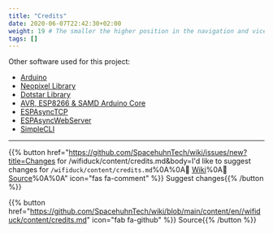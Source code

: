 ```yaml
---
title: "Credits"
date: 2020-06-07T22:42:30+02:00
weight: 19 # The smaller the higher position in the navigation and vice versa
tags: []
---
```


Other software used for this project:
  - [Arduino](https://www.arduino.cc)
  - [Neopixel Library](https://github.com/adafruit/Adafruit_NeoPixel)
  - [Dotstar Library](https://github.com/adafruit/Adafruit_DotStar)
  - [AVR, ESP8266 & SAMD Arduino Core](https://github.com/spacehuhn/hardware/tree/master/wifiduck)
  - [ESPAsyncTCP](https://github.com/me-no-dev/ESPAsyncTCP)
  - [ESPAsyncWebServer](https://github.com/me-no-dev/ESPAsyncWebServer)
  - [SimpleCLI](https://github.com/spacehuhn/SimpleCLI)

---

{{% button href="https://github.com/SpacehuhnTech/wiki/issues/new?title=Changes for /wifiduck/content/credits.md&body=I'd like to suggest changes for `/wifiduck/content/credits.md`%0A%0A:link: [Wiki](https://spacehuhn.wiki//wifiduck/content/credits)%0A:link: [Source](https://github.com/SpacehuhnTech/wiki/blob/main/content/en//wifiduck/content/credits.md)%0A%0A<!-- Describe your desired changes -->" icon="fas fa-comment" %}}&nbsp;Suggest changes{{% /button %}}

{{% button href="https://github.com/SpacehuhnTech/wiki/blob/main/content/en//wifiduck/content/credits.md" icon="fab fa-github" %}}&nbsp;Source{{% /button %}}
